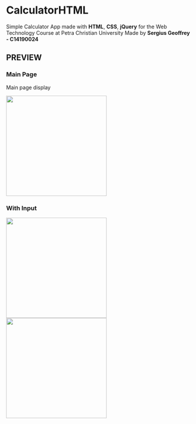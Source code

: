 # CalculatorHTML
Simple Calculator App made with **HTML**, **CSS**, **jQuery** for the Web Technology Course  at Petra Christian University
Made by **Sergius Geoffrey - C14190024**
## PREVIEW
### Main Page
Main page display
<p float="left">
  <img src="https://user-images.githubusercontent.com/73834938/167289300-fc4378ce-111f-4dbb-b20b-64072686195f.png" width="272" />
</p>

### With Input
<p float="left">
   <img src="https://user-images.githubusercontent.com/73834938/167289344-1205b0a3-7136-490f-a3cf-555be668d612.png" width="272" />
   <img src="https://user-images.githubusercontent.com/73834938/167289394-6caa5e4c-22c1-42f0-831a-9cff71126139.png" width="272" />
</p>
